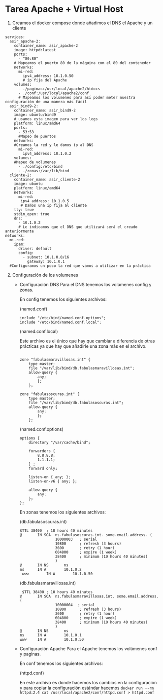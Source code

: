 # Tarea Apache + Virtual Host

1. Creamos el docker compose donde añadimos el DNS el Apache y un cliente
```
services:
  asir_apache-2:
    container_name: asir_apache-2
    image: httpd:latest
    ports:
      - "80:80"
    # Mapeamos el puerto 80 de la máquina con el 80 del contenedor
    networks:
      mi-red:
        ipv4_address: 10.1.0.50
        # ip fija del Apache
    volumes:
      - ./paginas:/usr/local/apache2/htdocs
      - ./conf:/usr/local/apache2/conf
      # Mapeamos los volumenes para así poder meter nuestra configuración de una manera más fácil
  asir_bind9-2:
    container_name: asir_bind9-2
    image: ubuntu/bind9
    # usamos esta imagen para ver los logs
    platform: linux/amd64
    ports:
      - 53:53
      #Mapeo de puertos
    networks:
    #Creamos la red y le damos ip al DNS
      mi-red:
        ipv4_address: 10.1.0.2
    volumes:
    #Mapeo de volumenes
      - ./config:/etc/bind
      - ./zonas:/var/lib/bind
  cliente-2:
    container_name: asir_cliente-2
    image: ubuntu
    platform: linux/amd64
    networks:
      mi-red:
       ipv4_address: 10.1.0.5
       # Damos una ip fija al cliente 
    tty: true
    stdin_open: true
    dns:
      - 10.1.0.2
      # Le indicamos que el DNS que utilizará será el creado anteriormente
networks:
  mi-red:
    ipam:
      driver: default
      config:
        - subnet: 10.1.0.0/16 
          gateway: 10.1.0.1
  #Configuramos un poco la red que vamos a utilizar en la práctica
```
2. Configuración de los volumenes
    - Configuración DNS
        Para el DNS tenemos los volúmenes config y zonas.
        
        En config tenemos los siguientes archivos:

        (named.conf)
        ```
        include "/etc/bind/named.conf.options";
        include "/etc/bind/named.conf.local";
        ```
        (named.conf.local) 

        Este archivo es el único que hay que cambiar a diferencia de otras prácticas ya que hay que añadirle una zona más en el archivo.
        ```
        
        zone "fabulasmaravillosas.int" {
            type master;
            file "/var/lib/bind/db.fabulasmaravillosas.int";
            allow-query {
                any;
                };
            };

        zone "fabulasoscuras.int" {
            type master;
            file "/var/lib/bind/db.fabulasoscuras.int";
            allow-query {
                any;
                };
            };
        ```
        (named.conf.options)
        ```
        options {
            directory "/var/cache/bind";

            forwarders {
                8.8.8.8;
                1.1.1.1;
            } ;
            forward only;

            listen-on { any; };
            listen-on-v6 { any; };

            allow-query {
                any;
            };
        };
        ```

        En zonas tenemos los siguientes archivos:

        (db.fabulasoscuras.int)
        ```
        $TTL 38400	; 10 hours 40 minutes
        @		IN SOA	ns.fabulasoscuras.int. some.email.address. (
                        10000003   ; serial
                        10800      ; refresh (3 hours)
                        3600       ; retry (1 hour)
                        604800     ; expire (1 week)
                        38400      ; minimum (10 hours 40 minutes)
                        )
        @		IN NS		ns
        ns		IN A		10.1.0.2
         www		IN A		10.1.0.50
        ```

        (db.fabulasmaravillosas.int)

        ```
         $TTL 38400	; 10 hours 40 minutes
        @		IN SOA	ns.fabulasmaravillosas.int. some.email.address. (
                        10000004  ; serial
                        10800      ; refresh (3 hours)
                        3600       ; retry (1 hour)
                        604800     ; expire (1 week)
                        38400      ; minimum (10 hours 40 minutes)
                        )
        @		IN NS		ns
        ns		IN A		10.1.0.1
        www		IN A		10.1.0.50
        ```
    - Configuración Apache
        Para el Apache tenemos los volúmenes conf y paginas.
        
        En conf tenemos los siguientes archivos:

        (httpd.conf)

        En este archivo es donde hacemos los cambios en la configuración  y para copiar la configuración estándar hacemos `docker run --rm httpd:2.4 cat /usr/local/apache2/conf/httpd.conf > httpd.conf`






